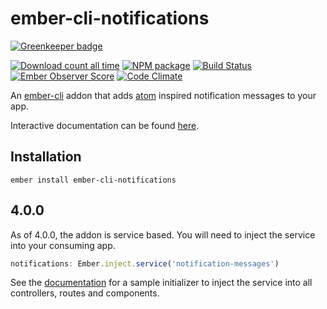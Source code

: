 # ember-cli-notifications

[![Greenkeeper badge](https://badges.greenkeeper.io/stonecircle/ember-cli-notifications.svg)](https://greenkeeper.io/)

[![Download count all time](https://img.shields.io/npm/dt/ember-cli-notifications.svg)](https://www.npmjs.com/package/ember-cli-notifications)
[![NPM package](https://img.shields.io/npm/v/ember-cli-notifications.svg)](https://www.npmjs.com/package/ember-cli-notifications)
[![Build Status](https://travis-ci.org/ynnoj/ember-cli-notifications.svg?branch=master)](https://travis-ci.org/ynnoj/ember-cli-notifications)
[![Ember Observer Score](http://emberobserver.com/badges/ember-cli-notifications.svg)](http://emberobserver.com/addons/ember-cli-notifications)
[![Code Climate](https://codeclimate.com/github/codeclimate/codeclimate/badges/gpa.svg)](https://codeclimate.com/github/codeclimate/codeclimate)

An [ember-cli] addon that adds [atom] inspired notification messages to your app.

Interactive documentation can be found [here].

## Installation

```shell
ember install ember-cli-notifications
```

## 4.0.0

As of 4.0.0, the addon is service based. You will need to inject the service into your consuming app.

```js
notifications: Ember.inject.service('notification-messages')
```

See the [documentation] for a sample initializer to inject the service into all controllers, routes and components.

[ember-cli]: http://ember-cli.com
[atom]: https://github.com/atom/notifications
[here]: http://ynnoj.github.io/ember-cli-notifications
[documentation]: http://ynnoj.github.io/ember-cli-notifications
